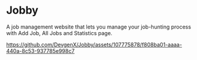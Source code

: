 # Jobby


A job management website that lets you manage your job-hunting process with Add Job, All Jobs and Statistics page.


https://github.com/DevgenX/Jobby/assets/107775878/f808ba01-aaaa-440a-8c53-937785e998c7

